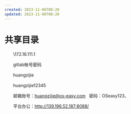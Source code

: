 ```yaml
---
created: 2023-11-06T08:20
updated: 2023-11-06T08:20
---
```

# 共享目录

　　\\172.16.111.1

　　gitlab帐号密码

　　huangzijie

　　huangzijie12345

　　邮箱账号：huangzijie@os-easy.com   密码：OSeasy123、

　　平台办公：http://139.196.52.187:8088/
